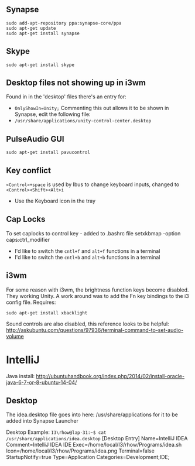 
## Synapse
    sudo add-apt-repository ppa:synapse-core/ppa
	sudo apt-get update
	sudo apt-get install synapse

## Skype 
    sudo apt-get install skype

## Desktop files not showing up in i3wm
Found in in the 'desktop' files there's an entry for:
* `OnlyShowIn=Unity;`
Commenting this out allows it to be shown in Synapse, edit the
following file:
* `/usr/share/applications/unity-control-center.desktop`

## PulseAudio GUI
    sudo apt-get install pavucontrol

## Key conflict
`<Control>+space` is used by Ibus to change keyboard inputs, changed to `<Control><Shift><Alt>i`
* Use the Keyboard icon in the tray

## Cap Locks
To set caplocks to control key - added to .bashrc file
setxkbmap -option caps:ctrl_modifier
* I'd like to switch the `cntl+f` and `alt+f` functions in a terminal
* I'd like to switch the `cntl+b` and `alt+b` functions in a terminal

## i3wm
For some reason with i3wm, the brightness function keys become disabled.  They working Unity.
A work around was to add the Fn key bindings to the i3 config file.  Requires:

    sudo apt-get install xbacklight

Sound controls are also disabled, this reference looks to be helpful:
http://askubuntu.com/questions/97936/terminal-command-to-set-audio-volume

# IntelliJ
Java install: http://ubuntuhandbook.org/index.php/2014/02/install-oracle-java-6-7-or-8-ubuntu-14-04/

## Desktop
The idea.desktop file goes into here: /usr/share/applications for it
to be added into Synapse Launcher 

Desktop Example: `I3\rhow@lap-31:~$ cat /usr/share/applications/idea.desktop`
    [Desktop Entry]	
	Name=IntelliJ IDEA
	Comment=IntelliJ IDEA IDE
	Exec=/home/local/I3/rhow/Programs/idea.sh
	Icon=/home/local/I3/rhow/Programs/idea.png
	Terminal=false
	StartupNotify=true
	Type=Application
	Categories=Development;IDE;
